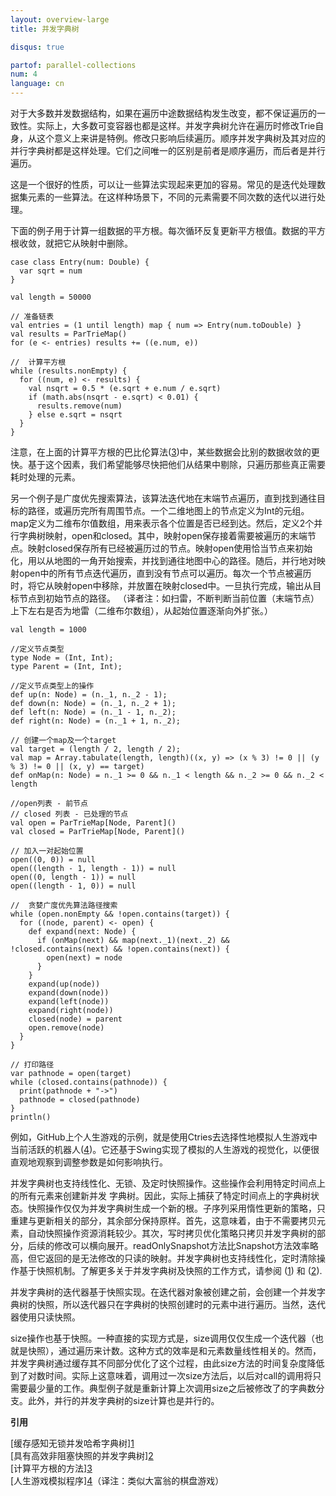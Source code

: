 ```yaml
---
layout: overview-large
title: 并发字典树

disqus: true

partof: parallel-collections
num: 4
language: cn
---
```



对于大多数并发数据结构，如果在遍历中途数据结构发生改变，都不保证遍历的一致性。实际上，大多数可变容器也都是这样。并发字典树允许在遍历时修改Trie自身，从这个意义上来讲是特例。修改只影响后续遍历。顺序并发字典树及其对应的并行字典树都是这样处理。它们之间唯一的区别是前者是顺序遍历，而后者是并行遍历。

这是一个很好的性质，可以让一些算法实现起来更加的容易。常见的是迭代处理数据集元素的一些算法。在这样种场景下，不同的元素需要不同次数的迭代以进行处理。

下面的例子用于计算一组数据的平方根。每次循环反复更新平方根值。数据的平方根收敛，就把它从映射中删除。

    case class Entry(num: Double) {
      var sqrt = num
    }
    
    val length = 50000
    
    // 准备链表
    val entries = (1 until length) map { num => Entry(num.toDouble) }
    val results = ParTrieMap()
    for (e <- entries) results += ((e.num, e))
    
    //  计算平方根
    while (results.nonEmpty) {
      for ((num, e) <- results) {
        val nsqrt = 0.5 * (e.sqrt + e.num / e.sqrt)
        if (math.abs(nsqrt - e.sqrt) < 0.01) {
          results.remove(num)
        } else e.sqrt = nsqrt
      }
    }
    
注意，在上面的计算平方根的巴比伦算法([3](http://en.wikipedia.org/wiki/Methods_of_computing_square_roots#Babylonian_method))中，某些数据会比别的数据收敛的更快。基于这个因素，我们希望能够尽快把他们从结果中剔除，只遍历那些真正需要耗时处理的元素。

另一个例子是广度优先搜索算法，该算法迭代地在末端节点遍历，直到找到通往目标的路径，或遍历完所有周围节点。一个二维地图上的节点定义为Int的元组。map定义为二维布尔值数组，用来表示各个位置是否已经到达。然后，定义2个并行字典树映射，open和closed。其中，映射open保存接着需要被遍历的末端节点。映射closed保存所有已经被遍历过的节点。映射open使用恰当节点来初始化，用以从地图的一角开始搜索，并找到通往地图中心的路径。随后，并行地对映射open中的所有节点迭代遍历，直到没有节点可以遍历。每次一个节点被遍历时，将它从映射open中移除，并放置在映射closed中。一旦执行完成，输出从目标节点到初始节点的路径。
（译者注：如扫雷，不断判断当前位置（末端节点）上下左右是否为地雷（二维布尔数组），从起始位置逐渐向外扩张。）

    val length = 1000
    
    //定义节点类型
    type Node = (Int, Int);
    type Parent = (Int, Int);
    
    //定义节点类型上的操作
    def up(n: Node) = (n._1, n._2 - 1);
    def down(n: Node) = (n._1, n._2 + 1);
    def left(n: Node) = (n._1 - 1, n._2);
    def right(n: Node) = (n._1 + 1, n._2);
    
    // 创建一个map及一个target
    val target = (length / 2, length / 2);
    val map = Array.tabulate(length, length)((x, y) => (x % 3) != 0 || (y % 3) != 0 || (x, y) == target)
    def onMap(n: Node) = n._1 >= 0 && n._1 < length && n._2 >= 0 && n._2 < length
    
    //open列表 - 前节点
    // closed 列表 - 已处理的节点
    val open = ParTrieMap[Node, Parent]()
    val closed = ParTrieMap[Node, Parent]()
    
    // 加入一对起始位置
    open((0, 0)) = null
    open((length - 1, length - 1)) = null
    open((0, length - 1)) = null
    open((length - 1, 0)) = null
    
    //  贪婪广度优先算法路径搜索
    while (open.nonEmpty && !open.contains(target)) {
      for ((node, parent) <- open) {
        def expand(next: Node) {
          if (onMap(next) && map(next._1)(next._2) && !closed.contains(next) && !open.contains(next)) {
            open(next) = node
          }
        }
        expand(up(node))
        expand(down(node))
        expand(left(node))
        expand(right(node))
        closed(node) = parent
        open.remove(node)
      }
    }
    
    // 打印路径
    var pathnode = open(target)
    while (closed.contains(pathnode)) {
      print(pathnode + "->")
      pathnode = closed(pathnode)
    }
    println()
例如，GitHub上个人生游戏的示例，就是使用Ctries去选择性地模拟人生游戏中当前活跃的机器人([4](https://github.com/axel22/ScalaDays2012-TrieMap))。它还基于Swing实现了模拟的人生游戏的视觉化，以便很直观地观察到调整参数是如何影响执行。

并发字典树也支持线性化、无锁、及定时快照操作。这些操作会利用特定时间点上的所有元素来创建新并发 字典树。因此，实际上捕获了特定时间点上的字典树状态。快照操作仅仅为并发字典树生成一个新的根。子序列采用惰性更新的策略，只重建与更新相关的部分，其余部分保持原样。首先，这意味着，由于不需要拷贝元素，自动快照操作资源消耗较少。其次，写时拷贝优化策略只拷贝并发字典树的部分，后续的修改可以横向展开。readOnlySnapshot方法比Snapshot方法效率略高，但它返回的是无法修改的只读的映射。并发字典树也支持线性化，定时清除操作基于快照机制。了解更多关于并发字典树及快照的工作方式，请参阅 ([1](http://infoscience.epfl.ch/record/166908/files/ctries-techreport.pdf)) 和 ([2](http://lampwww.epfl.ch/~prokopec/ctries-snapshot.pdf)).

并发字典树的迭代器基于快照实现。在迭代器对象被创建之前，会创建一个并发字典树的快照，所以迭代器只在字典树的快照创建时的元素中进行遍历。当然，迭代器使用只读快照。

size操作也基于快照。一种直接的实现方式是，size调用仅仅生成一个迭代器（也就是快照），通过遍历来计数。这种方式的效率是和元素数量线性相关的。然而，并发字典树通过缓存其不同部分优化了这个过程，由此size方法的时间复杂度降低到了对数时间。实际上这意味着，调用过一次size方法后，以后对call的调用将只需要最少量的工作。典型例子就是重新计算上次调用size之后被修改了的字典数分支。此外，并行的并发字典树的size计算也是并行的。

**引用**

[缓存感知无锁并发哈希字典树][1](http://infoscience.epfl.ch/record/166908/files/ctries-techreport.pdf)  
[具有高效非阻塞快照的并发字典树][2](http://lampwww.epfl.ch/~prokopec/ctries-snapshot.pdf)  
[计算平方根的方法][3](http://en.wikipedia.org/wiki/Methods_of_computing_square_roots#Babylonian_method)  
[人生游戏模拟程序][4](https://github.com/axel22/ScalaDays2012-TrieMap)（译注：类似大富翁的棋盘游戏）  

